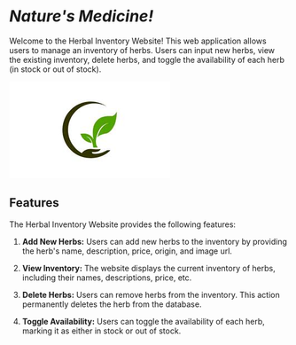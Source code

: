 # *Nature's Medicine!*
Welcome to the Herbal Inventory Website! This web application allows users to manage an inventory of herbs. Users can input new herbs, view the existing inventory, delete herbs, and toggle the availability of each herb (in stock or out of stock).

![Picture of a plant in the palm of a hand with the arm shaped like the letter "C".](/Images/HerbPic1.jpeg)

## Features
The Herbal Inventory Website provides the following features:

1. **Add New Herbs:** Users can add new herbs to the inventory by providing the herb's name, description, price, origin, and image url.

1. **View Inventory:** The website displays the current inventory of herbs, including their names, descriptions, price, etc.

1. **Delete Herbs:** Users can remove herbs from the inventory. This action permanently deletes the herb from the database.

1. **Toggle Availability:** Users can toggle the availability of each herb, marking it as either in stock or out of stock.